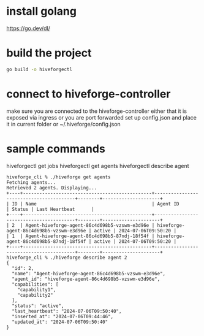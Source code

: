 # install golang
https://go.dev/dl/

# build the project
```bash
go build -o hiveforgectl
```
# connect to hiveforge-controller
make sure you are connected to the hiveforge-controller
either that it is exposed via ingress or you are port forwarded
set up config.json and place it in current folder or ~/.hiveforge/config.json


# sample commands
hiveforgectl get jobs
hiveforgectl get agents
hiveforgectl describe agent <agent-id>

```
hiveforge_cli % ./hiveforge get agents
Fetching agents...
Retrieved 2 agents. Displaying...
+----+-----------------------------------------------+-----------------------------------------+--------+---------------------+
| ID | Name                                          | Agent ID                                | Status | Last Heartbeat      |
+----+-----------------------------------------------+-----------------------------------------+--------+---------------------+
| 2  | Agent-hiveforge-agent-86c4d698b5-vzswm-e3d96e | hiveforge-agent-86c4d698b5-vzswm-e3d96e | active | 2024-07-06T09:50:20 |
| 1  | Agent-hiveforge-agent-86c4d698b5-87ndj-18f54f | hiveforge-agent-86c4d698b5-87ndj-18f54f | active | 2024-07-06T09:50:20 |
+----+-----------------------------------------------+-----------------------------------------+--------+---------------------+
hiveforge_cli % ./hiveforge describe agent 2
{
  "id": 2,
  "name": "Agent-hiveforge-agent-86c4d698b5-vzswm-e3d96e",
  "agent_id": "hiveforge-agent-86c4d698b5-vzswm-e3d96e",
  "capabilities": [
    "capability1",
    "capability2"
  ],
  "status": "active",
  "last_heartbeat": "2024-07-06T09:50:40",
  "inserted_at": "2024-07-06T09:44:46",
  "updated_at": "2024-07-06T09:50:40"
}
